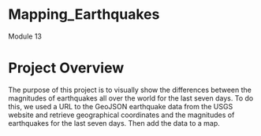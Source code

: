 # Mapping_Earthquakes
Module 13

# Project Overview
The purpose of this project is to visually show the differences between the magnitudes of earthquakes all over the world for the last seven days. To do this, we used a URL to the GeoJSON earthquake data from the USGS website and retrieve geographical coordinates and the magnitudes of earthquakes for the last seven days. Then add the data to a map.
